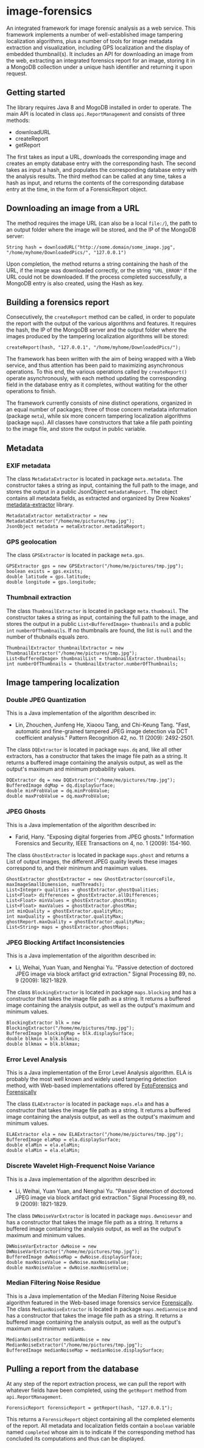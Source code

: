 # image-forensics

An integrated framework for image forensic analysis as a web service. This framework implements a number of well-established image tampering localization algorithms, plus a number of tools for image metadata extraction and visualization, including GPS localization and the display of embedded thumbnail(s). It includes an API for downloading an image from the web, extracting an integrated forensics report for an image, storing it in a MongoDB collection under a unique hash identifier and returning it upon request.

## Getting started

The library requires Java 8 and MogoDB installed in order to operate. The main API is located in class `api.ReportManagement` and consists of three methods:

* downloadURL
* createReport
* getReport

The first takes as input a URL, downloads the corresponding image and creates an empty database entry with the corresponding hash. The second takes as input a hash, and populates the corresponding database entry with the analysis results. The third method can be called at any time, takes a hash as input, and returns the contents of the corresponding database entry at the time, in the form of a ForensicReport object.


## Downloading an image from a URL

The method requires the image URL (can also be a local `file:/`), the path to an output folder where the image will be stored, and the IP of the MongoDB server:

    String hash = downloadURL("http://some.domain/some_image.jpg", "/home/myhome/DownloadedPics/", "127.0.0.1")

Upon completion, the method returns a string containing the hash of the URL, if the image was downloaded correctly, or the string `"URL_ERROR"` if the URL could not be downloaded. If the process completed successfully, a MongoDB entry is also created, using the Hash as key.

## Building a forensics report

Consecutively, the `createReport` method can be called, in order to populate the report with the output of the various algorithms and features. It requires the hash, the IP of the MongoDB server and the output folder where the images produced by the tampering localization algorithms will be stored:

    createReport(hash, "127.0.0.1", "/home/myhome/DownloadedPics/");

The framework has been written with the aim of being wrapped with a Web service, and thus attention has been paid to maximizing asynchronous operations. To this end, the various operations called by `createReport()` operate asynchronously, with each method updating the corresponding field in the database entry as it completes, without watiting for the other operations to finish.

The framework currently consists of nine distinct operations, organized in an equal number of packages; three of those concern metadata information (package `meta`), while six more concern tampering localization algorithms (package `maps`). All classes have constructors that take a file path pointing to the image file, and store the output in public variable.

## Metadata

### EXIF metadata

The class `MetadataExtractor` is located in package `meta.metadata`. The constructor takes a string as input, containing the full path to the image, and stores the output in a public JsonObject `metadataReport.` The object contains all metadata fields, as extracted and organized by Drew Noakes' [metadata-extractor][] library. 

    MetadataExtractor metaExtractor = new MetadataExtractor("/home/me/pictures/tmp.jpg");
    JsonObject metadata = metaExtractor.metadataReport;

### GPS geolocation

The class `GPSExtractor` is located in package `meta.gps`.

    GPSExtractor gps = new GPSExtractor("/home/me/pictures/tmp.jpg");
    boolean exists = gps.exists;
    double latitude = gps.latitude;
    double longitude = gps.longitude;

### Thumbnail extraction

The class `ThumbnailExtractor` is located in package `meta.thumbnail`. The constructor takes a string as input, containing the full path to the image, and stores the output in a public `List<BufferedImage>` `thumbnails` and a public `int` `numberOfThumbnails`. If no thumbnails are found, the list is `null` and the number of thubnails equals zero. 

    ThumbnailExtractor thumbnailExtractor = new ThumbnailExtractor("/home/me/pictures/tmp.jpg");
    List<BufferedImage> thumbnailList = thumbnailExtractor.thumbnails;
    int numberOfThumbnails = thumbnailExtractor.numberOfThumbnails;

## Image tampering localization

### Double JPEG Quantization

This is a Java implementation of the algorithm described in:
* Lin, Zhouchen, Junfeng He, Xiaoou Tang, and Chi-Keung Tang. "Fast, automatic and fine-grained tampered JPEG image detection via DCT coefficient analysis." Pattern Recognition 42, no. 11 (2009): 2492-2501.

The class `DQExtractor` is located in package `maps.dq` and, like all other extractors, has a constructor that takes the image file path as a string. It returns a buffered image containing the analysis output, as well as the output's maximum and minimum probability values.

    DQExtractor dq = new DQExtractor("/home/me/pictures/tmp.jpg");
    BufferedImage dqMap = dq.displaySurface;
    double minProbValue = dq.minProbValue;
    double maxProbValue = dq.maxProbValue;


### JPEG Ghosts

This is a Java implementation of the algorithm described in:
* Farid, Hany. "Exposing digital forgeries from JPEG ghosts." Information Forensics and Security, IEEE Transactions on 4, no. 1 (2009): 154-160.

The class `GhostExtractor` is located in package `maps.ghost` and returns a List of output images, the different JPEG quality levels these images correspond to, and their minimum and maximum values.

    GhostExtractor ghostExtractor = new GhostExtractor(sourceFile, maxImageSmallDimension, numThreads);
    List<Integer> qualities = ghostExtractor.ghostQualities;
    List<Float> differences = ghostExtractor.allDifferences;
    List<Float> minValues = ghostExtractor.ghostMin;
    List<Float> maxValues = ghostExtractor.ghostMax;
    int minQuality = ghostExtractor.qualityMin;
    int maxQuality = ghostExtractor.qualityMax;
    ghostReport.maxQuality = ghostExtractor.qualityMax;
    List<String> maps = ghostExtractor.ghostMaps;

### JPEG Blocking Artifact Inconsistencies

This is a Java implementation of the algorithm described in:
* Li, Weihai, Yuan Yuan, and Nenghai Yu. "Passive detection of doctored JPEG image via block artifact grid extraction." Signal Processing 89, no. 9 (2009): 1821-1829.

The class `BlockingExtractor` is located in package `maps.blocking` and has a constructor that takes the image file path as a string. It returns a buffered image containing the analysis output, as well as the output's maximum and minimum values.

    BlockingExtractor blk = new BlockingExtractor("/home/me/pictures/tmp.jpg");
    BufferedImage blockingMap = blk.displaySurface;
    double blkmin = blk.blkmin;
    double blkmax = blk.blkmax;

### Error Level Analysis

This is a Java implementation of the Error Level Analysis algorithm. ELA is probably the most well known and widely used tampering detection method, with Web-based implementations offered by [FotoForensics][] and [Forensically][]

The class `ELAExtractor` is located in package `maps.ela` and has a constructor that takes the image file path as a string. It returns a buffered image containing the analysis output, as well as the output's maximum and minimum values.

    ELAExtractor ela = new ELAExtractor("/home/me/pictures/tmp.jpg");
    BufferedImage elaMap = ela.displaySurface;
    double elaMin = ela.elaMin;
    double elaMin = ela.elaMin;

### Discrete Wavelet High-Frequenct Noise Variance

This is a Java implementation of the algorithm described in:
* Li, Weihai, Yuan Yuan, and Nenghai Yu. "Passive detection of doctored JPEG image via block artifact grid extraction." Signal Processing 89, no. 9 (2009): 1821-1829.

The class `DWNoiseVarExtractor` is located in package `maps.dwnoisevar` and has a constructor that takes the image file path as a string. It returns a buffered image containing the analysis output, as well as the output's maximum and minimum values.

    DWNoiseVarExtractor dwNoise = new DWNoiseVarExtractor("/home/me/pictures/tmp.jpg");
    BufferedImage dwNoiseMap = dwNoise.displaySurface;
    double maxNoiseValue = dwNoise.maxNoiseValue;
    double maxNoiseValue = dwNoise.maxNoiseValue;

### Median Filtering Noise Residue

This is a Java implementation of the Median Filtering Noise Residue algorithm featured in the Web-based image forensics service [Forensically]. The class `MedianNoiseExtractor` is located in package `maps.mediannoise` and has a constructor that takes the image file path as a string. It returns a buffered image containing the analysis output, as well as the output's maximum and minimum values.

    MedianNoiseExtractor medianNoise = new MedianNoiseExtractor("/home/me/pictures/tmp.jpg");
    BufferedImage medianNoiseMap = medianNoise.displaySurface;

## Pulling a report from the database

At any step of the report extraction process, we can pull the report with whatever fields have been completed, using the `getReport` method from `api.ReportManagement`. 

    ForensicReport forensicReport = getReport(hash, "127.0.0.1");

This returns a `ForensicReport` object containing all the completed elements of the report. All metadata and localization fields contain a `boolean` variable named `completed` whose aim is to indicate if the corresponding method has concluded its computations and thus can be displayed.


  [metadata-extractor]: https://drewnoakes.com/code/exif/
  [FotoForensics]:http://fotoforensics.com/
  [Forensically]:https://29a.ch/photo-forensics/#forensic-magnifier
